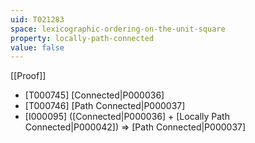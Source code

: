 ```yaml
---
uid: T021283
space: lexicographic-ordering-on-the-unit-square
property: locally-path-connected
value: false
---
```

[[Proof]]

* [T000745] [Connected|P000036]
* [T000746] [Path Connected|P000037]
* [I000095] ([Connected|P000036] + [Locally Path Connected|P000042]) => [Path Connected|P000037]

